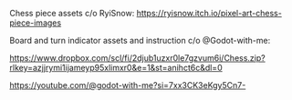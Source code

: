 Chess piece assets c/o RyiSnow: https://ryisnow.itch.io/pixel-art-chess-piece-images

Board and turn indicator assets and instruction c/o @Godot-with-me:

https://www.dropbox.com/scl/fi/2djub1uzxr0le7gzvum6i/Chess.zip?rlkey=azjjrymi1ijameyp95xlimxr0&e=1&st=anihct6c&dl=0

https://youtube.com/@godot-with-me?si=7xx3CK3eKgy5Cn7-
